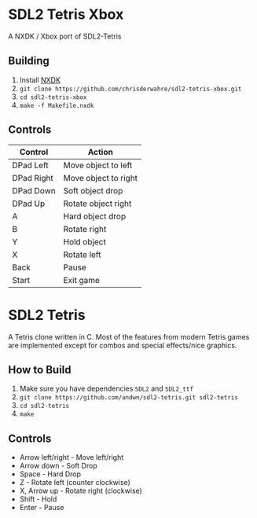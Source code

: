 # SDL2 Tetris Xbox

A NXDK / Xbox port of SDL2-Tetris

## Building

1. Install [NXDK](https://github.com/XboxDev/nxdk/wiki/Getting-Started)
2. `git clone https://github.com/chrisderwahre/sdl2-tetris-xbox.git`
3. `cd sdl2-tetris-xbox`
4. `make -f Makefile.nxdk`

## Controls

| Control    | Action               |
|------------|----------------------|
| DPad Left  | Move object to left  |
| DPad Right | Move object to right |
| DPad Down  | Soft object drop     |
| DPad Up    | Rotate object right  |
| A          | Hard object drop     |
| B          | Rotate right         |
| Y          | Hold object          |
| X          | Rotate left          |
| Back       | Pause                |
| Start      | Exit game            |


# SDL2 Tetris

A Tetris clone written in C. Most of the features from modern Tetris games
are implemented except for combos and special effects/nice graphics.

## How to Build

1. Make sure you have dependencies `SDL2` and `SDL2_ttf`
2. `git clone https://github.com/andwn/sdl2-tetris.git sdl2-tetris`
3. `cd sdl2-tetris`
4. `make`

## Controls

- Arrow left/right - Move left/right
- Arrow down - Soft Drop
- Space - Hard Drop
- Z - Rotate left (counter clockwise)
- X, Arrow up - Rotate right (clockwise)
- Shift - Hold
- Enter - Pause
